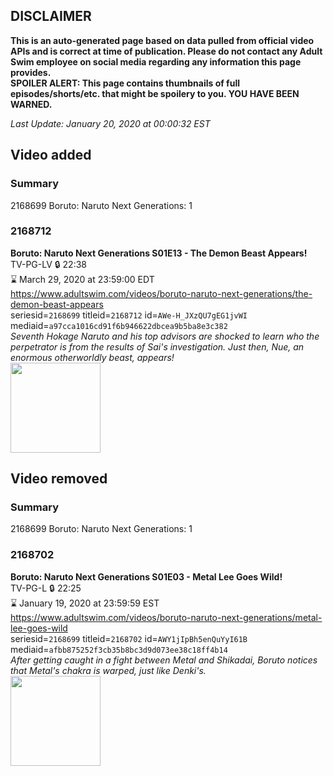 ## DISCLAIMER
**This is an auto-generated page based on data pulled from official video APIs and is correct at time of publication. Please do not contact any Adult Swim employee on social media regarding any information this page provides.**  
**SPOILER ALERT: This page contains thumbnails of full episodes/shorts/etc. that might be spoilery to you. YOU HAVE BEEN WARNED.**  

_Last Update: January 20, 2020 at 00:00:32 EST_
## Video added
### Summary
2168699 Boruto: Naruto Next Generations: 1  
### 2168712
**Boruto: Naruto Next Generations S01E13 - The Demon Beast Appears!**  
TV-PG-LV 🔒 22:38  
⌛ March 29, 2020 at 23:59:00 EDT  
https://www.adultswim.com/videos/boruto-naruto-next-generations/the-demon-beast-appears  
seriesid=`2168699` titleid=`2168712` id=`AWe-H_JXzQU7gEG1jvWI` mediaid=`a97cca1016cd91f6b946622dbcea9b5ba8e3c382`  
_Seventh Hokage Naruto and his top advisors are shocked to learn who the perpetrator is from the results of Sai's investigation. Just then, Nue, an enormous otherworldly beast, appears!_  
<a href="https://i.cdn.turner.com/adultswim/big/image-upload/thumbnails/thumb-2_image-15472241014626.jpg"><img src="https://i.cdn.turner.com/adultswim/big/image-upload/thumbnails/thumb-2_image-15472241014626.jpg" height="144px" /></a>
## Video removed
### Summary
2168699 Boruto: Naruto Next Generations: 1  
### 2168702
**Boruto: Naruto Next Generations S01E03 - Metal Lee Goes Wild!**  
TV-PG-L 🔒 22:25  
⌛ January 19, 2020 at 23:59:59 EST  
https://www.adultswim.com/videos/boruto-naruto-next-generations/metal-lee-goes-wild  
seriesid=`2168699` titleid=`2168702` id=`AWY1jIpBh5enQuYyI61B` mediaid=`afbb875252f3cb35b8bc3d9d073ee38c18ff4b14`  
_After getting caught in a fight between Metal and Shikadai, Boruto notices that Metal's chakra is warped, just like Denki's._  
<a href="https://i.cdn.turner.com/adultswim/big/image-upload/thumbnails/thumb-2_image-153962904070015.jpg"><img src="https://i.cdn.turner.com/adultswim/big/image-upload/thumbnails/thumb-2_image-153962904070015.jpg" height="144px" /></a>
